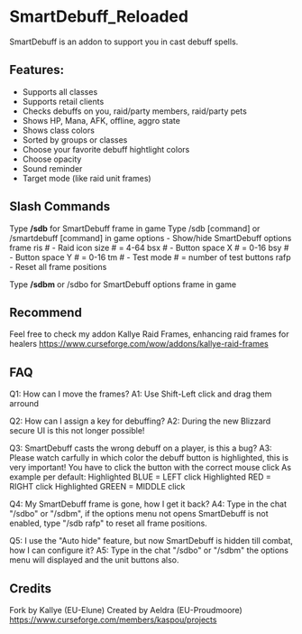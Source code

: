 # SmartDebuff_Reloaded

SmartDebuff is an addon to support you in cast debuff spells.

## Features:
- Supports all classes
- Supports retail clients
- Checks debuffs on you, raid/party members, raid/party pets
- Shows HP, Mana, AFK, offline, aggro state
- Shows class colors
- Sorted by groups or classes
- Choose your favorite debuff hightlight colors
- Choose opacity
- Sound reminder
- Target mode (like raid unit frames)

## Slash Commands
Type **/sdb** for SmartDebuff frame in game
Type /sdb [command] or /smartdebuff [command] in game
options - Show/hide SmartDebuff options frame
ris # - Raid icon size # = 4-64
bsx # - Button space X # = 0-16
bsy # - Button space Y # = 0-16
tm #  - Test mode # = number of test buttons
rafp  - Reset all frame positions

Type **/sdbm** or /sdbo for SmartDebuff options frame in game

## Recommend
Feel free to check my addon Kallye Raid Frames, enhancing raid frames for healers
https://www.curseforge.com/wow/addons/kallye-raid-frames


## FAQ
Q1: How can I move the frames?
A1: Use Shift-Left click and drag them arround

Q2: How can I assign a key for debuffing?
A2: During the new Blizzard secure UI is this not longer possible!

Q3: SmartDebuff casts the wrong debuff on a player, is this a bug?
A3: Please watch carfully in which color the debuff button is highlighted, this is very important! You have to click the button with the correct mouse click
As example per default:
Highlighted BLUE  = LEFT click
Highlighted RED   = RIGHT click
Highlighted GREEN = MIDDLE click

Q4: My SmartDebuff frame is gone, how I get it back?
A4: Type in the chat "/sdbo" or "/sdbm", if the options menu not opens SmartDebuff is not enabled, type "/sdb rafp" to reset all frame positions.

Q5: I use the "Auto hide" feature, but now SmartDebuff is hidden till combat, how I can configure it?
A5: Type in the chat "/sdbo" or "/sdbm" the options menu will displayed and the unit buttons also.

## Credits
Fork by Kallye (EU-Elune)
Created by Aeldra (EU-Proudmoore)
https://www.curseforge.com/members/kaspou/projects
